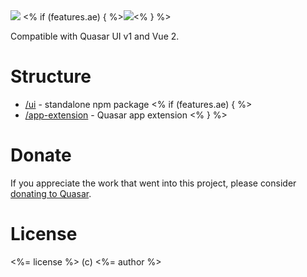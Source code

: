 <img src="https://img.shields.io/npm/v/quasar-ui-<%= name %>.svg?label=quasar-ui-<%= name %>">
<% if (features.ae) { %><img src="https://img.shields.io/npm/v/quasar-app-extension-<%= name %>.svg?label=quasar-app-extension-<%= name %>"><% } %>

Compatible with Quasar UI v1 and Vue 2.

# Structure
* [/ui](ui) - standalone npm package
<% if (features.ae) { %>
* [/app-extension](app-extension) - Quasar app extension
<% } %>

# Donate
If you appreciate the work that went into this project, please consider [donating to Quasar](https://donate.quasar.dev).

# License
<%= license %> (c) <%= author %>
